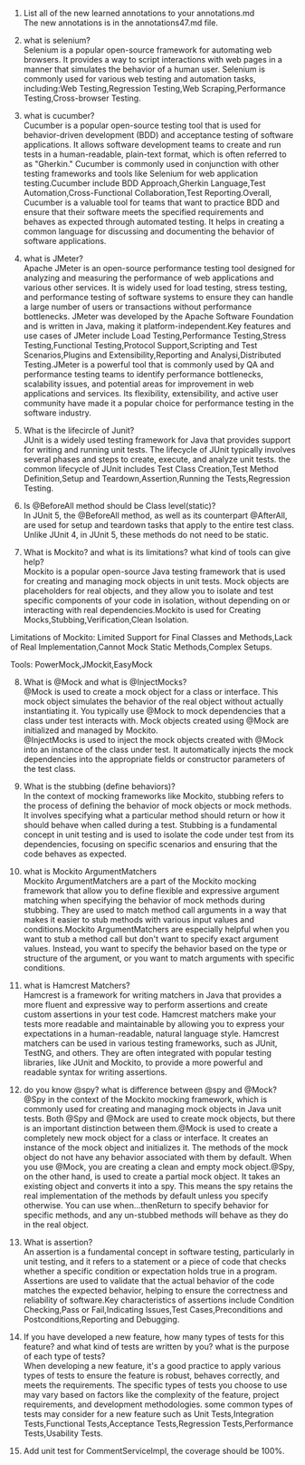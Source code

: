 1. List all of the new learned annotations to your annotations.md<br>
The new annotations is in the annotations47.md file.<br>


2. what is selenium?<br>
Selenium is a popular open-source framework for automating web browsers. It provides a way to script interactions with web pages in a manner that simulates the behavior of a human user. Selenium is commonly used for various web testing and automation tasks, including:Web Testing,Regression Testing,Web Scraping,Performance Testing,Cross-browser Testing.<br>


3. what is cucumber?<br>
Cucumber is a popular open-source testing tool that is used for behavior-driven development (BDD) and acceptance testing of software applications. It allows software development teams to create and run tests in a human-readable, plain-text format, which is often referred to as "Gherkin." Cucumber is commonly used in conjunction with other testing frameworks and tools like Selenium for web application testing.Cucumber include BDD Approach,Gherkin Language,Test Automation,Cross-Functional Collaboration,Test Reporting.Overall, Cucumber is a valuable tool for teams that want to practice BDD and ensure that their software meets the specified requirements and behaves as expected through automated testing. It helps in creating a common language for discussing and documenting the behavior of software applications.

   
4. what is JMeter?<br>
Apache JMeter is an open-source performance testing tool designed for analyzing and measuring the performance of web applications and various other services. It is widely used for load testing, stress testing, and performance testing of software systems to ensure they can handle a large number of users or transactions without performance bottlenecks. JMeter was developed by the Apache Software Foundation and is written in Java, making it platform-independent.Key features and use cases of JMeter include Load Testing,Performance Testing,Stress Testing,Functional Testing,Protocol Support,Scripting and Test Scenarios,Plugins and Extensibility,Reporting and Analysi,Distributed Testing.JMeter is a powerful tool that is commonly used by QA and performance testing teams to identify performance bottlenecks, scalability issues, and potential areas for improvement in web applications and services. Its flexibility, extensibility, and active user community have made it a popular choice for performance testing in the software industry.


5. What is the lifecircle of Junit?<br>
JUnit is a widely used testing framework for Java that provides support for writing and running unit tests. The lifecycle of JUnit typically involves several phases and steps to create, execute, and analyze unit tests. the common lifecycle of JUnit includes Test Class Creation,Test Method Definition,Setup and Teardown,Assertion,Running the Tests,Regression Testing.


6. Is @BeforeAll method should be Class level(static)?<br>
In JUnit 5, the @BeforeAll method, as well as its counterpart @AfterAll, are used for setup and teardown tasks that apply to the entire test class. Unlike JUnit 4, in JUnit 5, these methods do not need to be static.<br>


7. What is Mockito? and what is its limitations? what kind of tools can give help?<br>
Mockito is a popular open-source Java testing framework that is used for creating and managing mock objects in unit tests. Mock objects are placeholders for real objects, and they allow you to isolate and test specific components of your code in isolation, without depending on or interacting with real dependencies.Mockito is used for Creating Mocks,Stubbing,Verification,Clean Isolation.

Limitations of Mockito:
Limited Support for Final Classes and Methods,Lack of Real Implementation,Cannot Mock Static Methods,Complex Setups.

Tools:
PowerMock,JMockit,EasyMock<br>


8. What is @Mock and what is @InjectMocks?<br>
@Mock is used to create a mock object for a class or interface. This mock object simulates the behavior of the real object without actually instantiating it. You typically use @Mock to mock dependencies that a class under test interacts with. Mock objects created using @Mock are initialized and managed by Mockito.<br>
@InjectMocks is used to inject the mock objects created with @Mock into an instance of the class under test. It automatically injects the mock dependencies into the appropriate fields or constructor parameters of the test class.<br>

9. What is the stubbing (define behaviors)?<br>
In the context of mocking frameworks like Mockito, stubbing refers to the process of defining the behavior of mock objects or mock methods. It involves specifying what a particular method should return or how it should behave when called during a test. Stubbing is a fundamental concept in unit testing and is used to isolate the code under test from its dependencies, focusing on specific scenarios and ensuring that the code behaves as expected.<br>


10. what is Mockito ArgumentMatchers<br>
Mockito ArgumentMatchers are a part of the Mockito mocking framework that allow you to define flexible and expressive argument matching when specifying the behavior of mock methods during stubbing. They are used to match method call arguments in a way that makes it easier to stub methods with various input values and conditions.Mockito ArgumentMatchers are especially helpful when you want to stub a method call but don't want to specify exact argument values. Instead, you want to specify the behavior based on the type or structure of the argument, or you want to match arguments with specific conditions.


11. what is Hamcrest Matchers?<br>
Hamcrest is a framework for writing matchers in Java that provides a more fluent and expressive way to perform assertions and create custom assertions in your test code. Hamcrest matchers make your tests more readable and maintainable by allowing you to express your expectations in a human-readable, natural language style. Hamcrest matchers can be used in various testing frameworks, such as JUnit, TestNG, and others. They are often integrated with popular testing libraries, like JUnit and Mockito, to provide a more powerful and readable syntax for writing assertions.<br>


12. do you know @spy? what is difference between @spy and @Mock?<br>
@Spy in the context of the Mockito mocking framework, which is commonly used for creating and managing mock objects in Java unit tests. Both @Spy and @Mock are used to create mock objects, but there is an important distinction between them.@Mock is used to create a completely new mock object for a class or interface. It creates an instance of the mock object and initializes it. The methods of the mock object do not have any behavior associated with them by default. When you use @Mock, you are creating a clean and empty mock object.@Spy, on the other hand, is used to create a partial mock object. It takes an existing object and converts it into a spy. This means the spy retains the real implementation of the methods by default unless you specify otherwise. You can use when...thenReturn to specify behavior for specific methods, and any un-stubbed methods will behave as they do in the real object.


13. What is assertion?<br>
An assertion is a fundamental concept in software testing, particularly in unit testing, and it refers to a statement or a piece of code that checks whether a specific condition or expectation holds true in a program. Assertions are used to validate that the actual behavior of the code matches the expected behavior, helping to ensure the correctness and reliability of software.Key characteristics of assertions include Condition Checking,Pass or Fail,Indicating Issues,Test Cases,Preconditions and Postconditions,Reporting and Debugging.


14. If you have developed a new feature, how many types of tests for this feature? and what kind of tests are written by you? what is the purpose of each type of tests?<br>
When developing a new feature, it's a good practice to apply various types of tests to ensure the feature is robust, behaves correctly, and meets the requirements. The specific types of tests you choose to use may vary based on factors like the complexity of the feature, project requirements, and development methodologies. some common types of tests may consider for a new feature such as Unit Tests,Integration Tests,Functional Tests,Acceptance Tests,Regression Tests,Performance Tests,Usability Tests. <br>


15. Add unit test for CommentServiceImpl, the coverage should be 100%.<br>